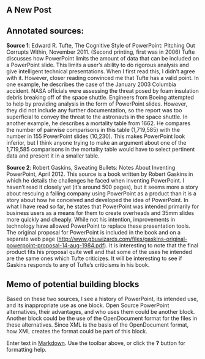 ## A New Post
## Annotated sources:

**Source 1**: Edward R. Tufte, The Cognitive Style of PowerPoint: Pitching Out Corrupts Within, November 2011. (Second printing, first was in 2006)
Tufte discusses how PowerPoint limits the amount of data that can be included on a PowerPoint slide. This limits a user’s ability to do rigorous analysis and give intelligent technical presentations. When I first read this, I didn’t agree with it. However, closer reading convinced me that Tufte has a valid point. In one example, he describes the case of the January 2003 Columbia accident. NASA officials were assessing the threat posed by foam insulation debris breaking off of the space shuttle. Engineers from Boeing attempted to help by providing analysis in the form of PowerPoint slides. However, they did not include any further documentation, so the report was too superficial to convey the threat to the astronauts in the space shuttle. 
In another example, he describes a mortality table from 1662. He compares the number of pairwise comparisons in this table (1,719,585) with the number in 155 PowerPoint slides (10,230). This makes PowerPoint look inferior, but I think anyone trying to make an argument about one of the 1,719,585 comparisons in the mortality table would have to select pertinent data and present it in a smaller table.

**Source 2**: Robert Gaskins, Sweating Bullets: Notes About Inventing PowerPoint, April 2012.
This source is a book written by Robert Gaskins in which he details the challenges he faced when inventing PowerPoint. I haven’t read it closely yet (it’s around 500 pages), but it seems more a story about rescuing a failing company using PowerPoint as a product than it is a story about how he conceived and developed the idea of PowerPoint. In what I have read so far, he states that PowerPoint was intended primarily for business users as a means for them to create overheads and 35mm slides more quickly and cheaply. While not his intention, improvements in technology have allowed PowerPoint to replace these presentation tools.
The original proposal for PowerPoint is included in the book and on a separate web page (http://www.gbuwizards.com/files/gaskins-original-powerpoint-proposal-14-aug-1984.pdf). It is interesting to note that the final product fits his proposal quite well and that some of the uses he intended are the same ones which Tufte criticizes. It will be interesting to see if Gaskins responds to any of Tufte’s criticisms in his book.
## Memo of potential building blocks
Based on these two sources, I see a history of PowerPoint, its intended use, and its inappropriate use as one block. 
Open Source PowerPoint alternatives, their advantages, and who uses them could be another block.
Another block could be the use of the OpenDocument format for the files in these alternatives. Since XML is the basis of the OpenDocument format, how XML creates the format could be part of this block.

Enter text in [Markdown](http://daringfireball.net/projects/markdown/). Use the toolbar above, or click the **?** button for formatting help.
